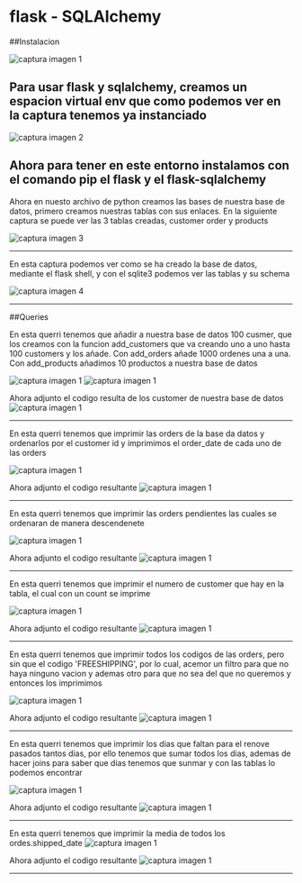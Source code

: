 # flask - SQLAlchemy

##Instalacion



![captura imagen 1](imagenes/1.jpg)
 
 Para usar flask y sqlalchemy, creamos un espacion virtual env que como podemos ver en la captura tenemos ya instanciado 
---


![captura imagen 2](imagenes/2.jpg)

Ahora para tener en este entorno instalamos con el comando pip el flask y el flask-sqlalchemy 
---

Ahora en nuesto archivo de python creamos las bases de nuestra base de datos, primero creamos nuestras tablas con sus enlaces. En la siguiente captura se puede ver las 3 tablas creadas, customer order y products  

![captura imagen 3](imagenes/3.jpg)

---

En esta captura podemos ver como se ha creado la base de datos, mediante el flask shell, y con el sqlite3 podemos ver las tablas y su schema

![captura imagen 4](imagenes/4.jpg)

---


##Queries


En esta querri tenemos que añadir a nuestra base de datos 100 cusmer, que los creamos con la funcion add_customers que va creando uno a uno hasta 100 customers y los añade. 
Con add_orders añade 1000 ordenes una a una.
Con add_products añadimos 10 productos a nuestra base de datos 

![captura imagen 1](imagenes/codigoQuerries1a.jpg)
![captura imagen 1](imagenes/codigoQuerries1b.jpg)


Ahora adjunto el codigo resulta de los customer de nuestra base de datos 
![captura imagen 1](imagenes/Queries1.jpg)

---

En esta querri tenemos que imprimir las orders de la base da datos y ordenarlos por el customer id y imprimimos el order_date de cada uno de las orders 

![captura imagen 1](imagenes/codigoQueries2.jpg)


Ahora adjunto el codigo resultante 
![captura imagen 1](imagenes/Queries2.jpg)

---

En esta querri tenemos que imprimir las orders pendientes las cuales se ordenaran de manera descendenete 

![captura imagen 1](imagenes/codigoQueries3.jpg)


Ahora adjunto el codigo resultante 
![captura imagen 1](imagenes/Queries3.jpg)

---

En esta querri tenemos que imprimir el numero de customer que hay en la tabla, el cual con un count se imprime

![captura imagen 1](imagenes/codigoQueries4.jpg)


Ahora adjunto el codigo resultante 
![captura imagen 1](imagenes/Queries4.jpg)

---

En esta querri tenemos que imprimir todos los codigos de las orders, pero sin que el codigo 'FREESHIPPING', por lo cual, acemor un filtro para que no haya ninguno vacion y ademas otro para que no sea del que no queremos y entonces los imprimimos

![captura imagen 1](imagenes/codigoQueries5.jpg)


Ahora adjunto el codigo resultante 
![captura imagen 1](imagenes/Queries5.jpg)

---

En esta querri tenemos que imprimir los dias que faltan para el renove pasados tantos dias, por ello tenemos que sumar todos los dias, ademas de hacer joins para saber que dias tenemos que sunmar y con las tablas lo podemos encontrar

![captura imagen 1](imagenes/codigoQueries6.jpg)


Ahora adjunto el codigo resultante 
![captura imagen 1](imagenes/Queries6.jpg)

---

En esta querri tenemos que imprimir la media de todos los ordes.shipped_date 
![captura imagen 1](imagenes/codigoQueries7.jpg)


Ahora adjunto el codigo resultante 
![captura imagen 1](imagenes/Queries7.jpg)

---





